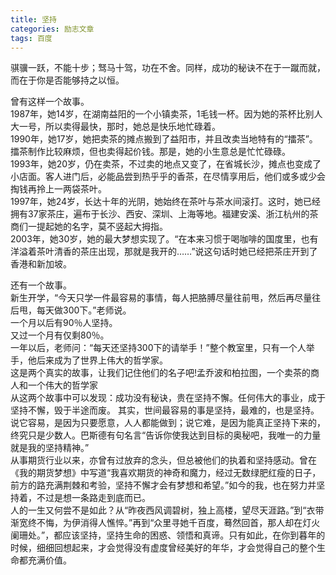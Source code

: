 ```yaml
---
title: 坚持
categories: 励志文章
tags: 百度
---
```

骐骥一跃，不能十步；驽马十驾，功在不舍。同样，成功的秘诀不在于一蹴而就，而在于你是否能够持之以恒。  
  
曾有这样一个故事。  
1987年，她14岁，在湖南益阳的一个小镇卖茶，1毛钱一杯。因为她的茶杯比别人大一号，所以卖得最快，那时，她总是快乐地忙碌着。  
1990年，她17岁，她把卖茶的摊点搬到了益阳市，并且改卖当地特有的“擂茶”。擂茶制作比较麻烦，但也卖得起价钱。那是，她的小生意总是忙忙碌碌。  
1993年，她20岁，仍在卖茶，不过卖的地点又变了，在省城长沙，摊点也变成了小店面。客人进门后，必能品尝到热乎乎的香茶，在尽情享用后，他们或多或少会掏钱再拎上一两袋茶叶。  
1997年，她24岁，长达十年的光阴，她始终在茶叶与茶水间滚打。这时，她已经拥有37家茶庄，遍布于长沙、西安、深圳、上海等地。福建安溪、浙江杭州的茶商们一提起她的名字，莫不竖起大拇指。  
2003年，她30岁，她的最大梦想实现了。“在本来习惯于喝咖啡的国度里，也有洋溢着茶叶清香的茶庄出现，那就是我开的……”说这句话时她已经把茶庄开到了香港和新加坡。  
  
还有一个故事。  
新生开学，“今天只学一件最容易的事情，每人把胳膊尽量往前甩，然后再尽量往后甩，每天做300下。”老师说。  
一个月以后有90％人坚持。  
又过一个月有仅剩80％。  
一年以后，老师问：“每天还坚持300下的请举手！”整个教室里，只有一个人举手，他后来成为了世界上伟大的哲学家。  
这是两个真实的故事，让我们记住他们的名子吧!孟乔波和柏拉图，一个卖茶的商人和一个伟大的哲学家  
从这两个故事中可以发现：成功没有秘诀，贵在坚持不懈。任何伟大的事业，成于坚持不懈，毁于半途而废。
其实，世间最容易的事是坚持，最难的，也是坚持。说它容易，是因为只要愿意，人人都能做到；说它难，是因为能真正坚持下来的，终究只是少数人。巴斯德有句名言“告诉你使我达到目标的奥秘吧，我唯一的力量就是我的坚持精神。”  
从事期货行业以来，亦曾有过放弃的念头，但总被他们的执着和坚持感动。曾在《我的期货梦想》中写道“我喜欢期货的神奇和魔力，经过无数绿肥红瘦的日子，前方的路充满荆棘和考验，坚持不懈才会有梦想和希望。”如今的我，也在努力并坚持着，不过是想一条路走到底而已。  
人的一生又何尝不是如此？从“昨夜西风调碧树，独上高楼，望尽天涯路。”到“衣带渐宽终不悔，为伊消得人憔悴。”再到“众里寻她千百度，蓦然回首，那人却在灯火阑珊处。”，都应该坚持，坚持生命的困惑、领悟和真谛。只有如此，在你到暮年的时候，细细回想起来，才会觉得没有虚度曾经美好的年华，才会觉得自己的整个生命都充满价值。

